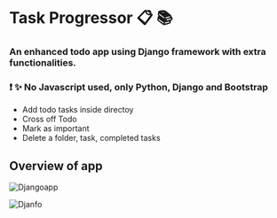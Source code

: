 # Task Progressor :clipboard: :books:
### An enhanced todo app using Django framework with extra functionalities.
### :exclamation: :sparkles: No Javascript used, only Python, Django and Bootstrap
* Add todo tasks inside directoy
* Cross off Todo
* Mark as important 
* Delete a folder, task, completed tasks

## Overview of app

![Djangoapp](https://user-images.githubusercontent.com/25201571/61971095-dbc0ab80-affb-11e9-8070-60201b449dc0.PNG)

![Djanfo](https://user-images.githubusercontent.com/25201571/61972002-14fa1b00-affe-11e9-8fbc-c47ba7d9a165.PNG)
